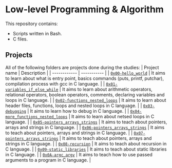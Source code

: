 # Low-level Programming & Algorithm
This repository contains:
- Scripts written in Bash.
- C files.

## Projects
All of the following folders are projects done during the studies:
| Project name | Description |
| ------------ | ----------- |
| [`0x00-hello_world`](https://github.com/Danielmusau/alx-low_level_programming/tree/master/0x00-hello_world) | It aims to learn about what is entry point, basics commands (puts, printf, putchar), compilation process with gcc in C language. |
| [`0x01-variables_if_else_while`](https://github.com/Danielmusau/alx-low_level_programming/tree/master/0x01-variables_if_else_while) | It aims to learn about arithmetic operators, relational operators, boolean operators, comments, declaring variables and loops in C language. |
| [`0x02-functions_nested_loops`](https://github.com/Danielmusau/alx-low_level_programming/tree/master/0x02-functions_nested_loops) | It aims to learn about header files, functions, loops and nested loops in C language. |
| [`0x03-debugging`](https://github.com/Danielmusau/alx-low_level_programming/tree/master/0x03-debugging) | It aims to learn how to debug in C language. |
| [`0x04-more_functions_nested_loops`](https://github.com/Danielmusau/alx-low_level_programming/tree/master/0x04-more_functions_nested_loops) | It aims to learn about netsed loops in C language. |
| [`0x05-pointers_arrays_strings`](https://github.com/Danielmusau/alx-low_level_programming/tree/master/0x05-pointers_arrays_strings) | It aims to teach about pointers, arrays and strings in C language. | 
| [`0x06-pointers_arrays_strings`](https://github.com/Danielmusau/alx-low_level_programming/tree/master/0x06-pointers_arrays_strings) | It aims to teach about pointers, arrays and strings in C language. |
| [`0x07-pointers_arrays_strings`](https://github.com/Danielmusau/alx-low_level_programming/tree/master/0x07-pointers_arrays_strings) |  It aims to teach about pointers, arrays and strings in C language. |
| [`0x08-recursion`](https://github.com/Danielmusau/alx-low_level_programming/tree/master/0x08-recursion) | It aims to teach about recursion in C language. |
| [`0x09-static_libraries`](https://github.com/Danielmusau/alx-low_level_programming/tree/master/0x09-static_libraries) | It aims to teach about static libraries in C language. |
| [`0x0A-argc_argv`](https://github.com/Danielmusau/alx-low_level_programming/tree/master/0x0A-argc_argv) | It aims to teach how to use passed arguments to a program in C language. |

